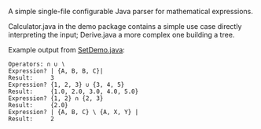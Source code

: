 
A simple single-file configurable Java parser for mathematical expressions.

Calculator.java in the demo package contains a simple use case directly interpreting the input; Derive.java a more complex one building a tree. 

Example output from [SetDemo.java](src/main/java/net/tidej/expressionparser/demo/sets/SetDemo.java):

```
Operators: ∩ ∪ ∖
Expression? | {A, B, B, C}|
Result:     3
Expression? {1, 2, 3} ∪ {3, 4, 5} 
Result:     {1.0, 2.0, 3.0, 4.0, 5.0}
Expression? {1, 2} ∩ {2, 3} 
Result:     {2.0}
Expression? | {A, B, C} \ {A, X, Y} |
Result:     2
```
